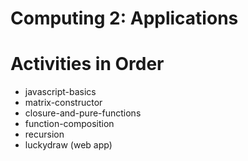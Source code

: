 # Computing 2: Applications

# Activities in Order

+ javascript-basics
+ matrix-constructor
+ closure-and-pure-functions
+ function-composition
+ recursion
+ luckydraw (web app)